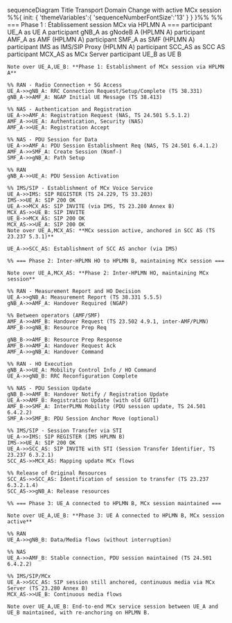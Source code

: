sequenceDiagram
    Title Transport Domain Change with active MCx session
    %%{ init: { 'themeVariables':{ 'sequenceNumberFontSize':'13' } } }%%
    %% === Phase 1 : Établissement session MCx via HPLMN A ===
    participant UE_A as UE A
    participant gNB_A as gNodeB A (HPLMN A)
    participant AMF_A as AMF (HPLMN A)
    participant SMF_A as SMF (HPLMN A)
    participant IMS as IMS/SIP Proxy (HPLMN A)
    participant SCC_AS as SCC AS
    participant MCX_AS as MCx Server
    participant UE_B as UE B

    Note over UE_A,UE_B: **Phase 1: Establishment of MCx session via HPLMN A**

    %% RAN - Radio Connection + 5G Access
    UE_A->>gNB_A: RRC Connection Request/Setup/Complete (TS 38.331)
    gNB_A->>AMF_A: NGAP Initial UE Message (TS 38.413)

    %% NAS - Authentication and Registration
    UE_A->>AMF_A: Registration Request (NAS, TS 24.501 5.5.1.2)
    AMF_A->>UE_A: Authentication, Security (NAS)
    AMF_A->>UE_A: Registration Accept

    %% NAS - PDU Session for Data
    UE_A->>AMF_A: PDU Session Establishment Req (NAS, TS 24.501 6.4.1.2)
    AMF_A->>SMF_A: Create Session (Nsmf-)
    SMF_A->>gNB_A: Path Setup

    %% RAN
    gNB_A->>UE_A: PDU Session Activation

    %% IMS/SIP - Establishment of MCx Voice Service
    UE_A->>IMS: SIP REGISTER (TS 24.229, TS 33.203)
    IMS->>UE_A: SIP 200 OK
    UE_A->>MCX_AS: SIP INVITE (via IMS, TS 23.280 Annex B)
    MCX_AS->>UE_B: SIP INVITE
    UE_B->>MCX_AS: SIP 200 OK
    MCX_AS->>UE_A: SIP 200 OK
    Note over UE_A,MCX_AS: **MCx session active, anchored in SCC AS (TS 23.237 5.3.1)**

    UE_A->>SCC_AS: Establishment of SCC AS anchor (via IMS)

    %% === Phase 2: Inter-HPLMN HO to HPLMN B, maintaining MCx session ===

    Note over UE_A,MCX_AS: **Phase 2: Inter-HPLMN HO, maintaining MCx session**

    %% RAN - Measurement Report and HO Decision
    UE_A->>gNB_A: Measurement Report (TS 38.331 5.5.5)
    gNB_A->>AMF_A: Handover Required (NGAP)

    %% Between operators (AMF/SMF)
    AMF_A->>AMF_B: Handover Request (TS 23.502 4.9.1, inter-AMF/PLMN)
    AMF_B->>gNB_B: Resource Prep Req

    gNB_B->>AMF_B: Resource Prep Response
    AMF_B->>AMF_A: Handover Request Ack
    AMF_A->>gNB_A: Handover Command

    %% RAN - HO Execution
    gNB_A->>UE_A: Mobility Control Info / HO Command
    UE_A->>gNB_B: RRC Reconfiguration Complete

    %% NAS - PDU Session Update
    gNB_B->>AMF_B: Handover Notify / Registration Update
    UE_A->>AMF_B: Registration Update (with old GUTI)
    AMF_B->>SMF_A: InterPLMN Mobility (PDU session update, TS 24.501 6.4.2.2)
    SMF_A->>SMF_B: PDU Session Anchor Move (optional)

    %% IMS/SIP - Session Transfer via STI
    UE_A->>IMS: SIP REGISTER (IMS HPLMN B)
    IMS->>UE_A: SIP 200 OK
    UE_A->>SCC_AS: SIP INVITE with STI (Session Transfer Identifier, TS 23.237 6.3.2.1)
    SCC_AS->>MCX_AS: Mapping update MCx flows

    %% Release of Original Resources
    SCC_AS->>SCC_AS: Identification of session to transfer (TS 23.237 6.3.2.1.4)
    SCC_AS->>gNB_A: Release resources

    %% === Phase 3: UE_A connected to HPLMN B, MCx session maintained ===

    Note over UE_A,UE_B: **Phase 3: UE A connected to HPLMN B, MCx session active**

    %% RAN
    UE_A->>gNB_B: Data/Media flows (without interruption)

    %% NAS
    UE_A->>AMF_B: Stable connection, PDU session maintained (TS 24.501 6.4.2.2)

    %% IMS/SIP/MCx
    UE_A->>SCC_AS: SIP session still anchored, continuous media via MCx Server (TS 23.280 Annex B)
    MCX_AS->>UE_B: Continuous media flows

    Note over UE_A,UE_B: End-to-end MCx service session between UE_A and UE_B maintained, with re-anchoring on HPLMN B.
